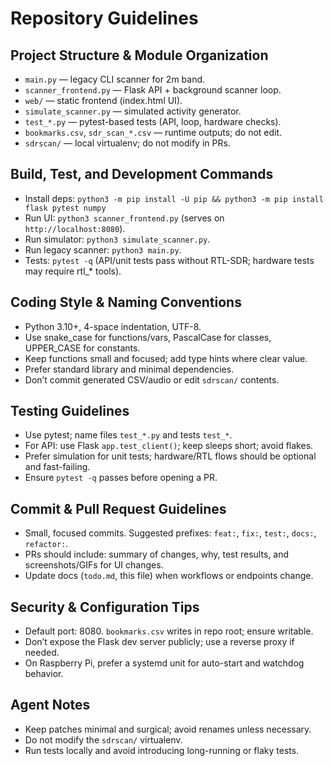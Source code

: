 # Repository Guidelines

## Project Structure & Module Organization
- `main.py` — legacy CLI scanner for 2m band.
- `scanner_frontend.py` — Flask API + background scanner loop.
- `web/` — static frontend (index.html UI).
- `simulate_scanner.py` — simulated activity generator.
- `test_*.py` — pytest-based tests (API, loop, hardware checks).
- `bookmarks.csv`, `sdr_scan_*.csv` — runtime outputs; do not edit.
- `sdrscan/` — local virtualenv; do not modify in PRs.

## Build, Test, and Development Commands
- Install deps: `python3 -m pip install -U pip && python3 -m pip install flask pytest numpy`
- Run UI: `python3 scanner_frontend.py` (serves on `http://localhost:8080`).
- Run simulator: `python3 simulate_scanner.py`.
- Run legacy scanner: `python3 main.py`.
- Tests: `pytest -q` (API/unit tests pass without RTL-SDR; hardware tests may require rtl_* tools).

## Coding Style & Naming Conventions
- Python 3.10+, 4-space indentation, UTF-8.
- Use snake_case for functions/vars, PascalCase for classes, UPPER_CASE for constants.
- Keep functions small and focused; add type hints where clear value.
- Prefer standard library and minimal dependencies.
- Don’t commit generated CSV/audio or edit `sdrscan/` contents.

## Testing Guidelines
- Use pytest; name files `test_*.py` and tests `test_*`.
- For API: use Flask `app.test_client()`; keep sleeps short; avoid flakes.
- Prefer simulation for unit tests; hardware/RTL flows should be optional and fast-failing.
- Ensure `pytest -q` passes before opening a PR.

## Commit & Pull Request Guidelines
- Small, focused commits. Suggested prefixes: `feat:`, `fix:`, `test:`, `docs:`, `refactor:`.
- PRs should include: summary of changes, why, test results, and screenshots/GIFs for UI changes.
- Update docs (`todo.md`, this file) when workflows or endpoints change.

## Security & Configuration Tips
- Default port: 8080. `bookmarks.csv` writes in repo root; ensure writable.
- Don’t expose the Flask dev server publicly; use a reverse proxy if needed.
- On Raspberry Pi, prefer a systemd unit for auto-start and watchdog behavior.

## Agent Notes
- Keep patches minimal and surgical; avoid renames unless necessary.
- Do not modify the `sdrscan/` virtualenv.
- Run tests locally and avoid introducing long-running or flaky tests.
